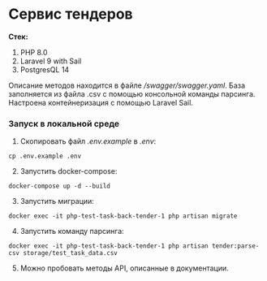 # Сервис тендеров

**Стек:**
1. PHP 8.0
2. Laravel 9 with Sail
3. PostgresQL 14

Описание методов находится в файле _/swagger/swagger.yaml_.
База заполняется из файла .csv с помощью консольной команды парсинга.
Настроена контейнеризация с помощью Laravel Sail.

### Запуск в локальной среде
1. Скопировать файл _.env.example_ в _.env_:
```shell
cp .env.example .env
```
2. Запустить docker-compose:
```shell
docker-compose up -d --build
```
3. Запустить миграции:
```shell
docker exec -it php-test-task-back-tender-1 php artisan migrate
```
4. Запустить команду парсинга:
```shell
docker exec -it php-test-task-back-tender-1 php artisan tender:parse-csv storage/test_task_data.csv
```
5. Можно пробовать методы API, описанные в документации.
